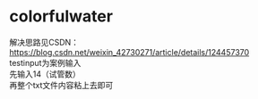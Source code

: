 # colorfulwater
解决思路见CSDN：https://blog.csdn.net/weixin_42730271/article/details/124457370  
testinput为案例输入  
先输入14（试管数）  
再整个txt文件内容粘上去即可
